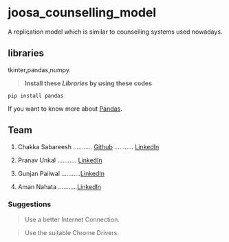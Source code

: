 # joosa_counselling_model
A replication model which is similar to counselling systems used nowadays.
## libraries
tkinter,pandas,numpy.

> **Install these _Libraries_ by using these codes**

```pip install pandas```


If you want to know more about [Pandas](https://Pandas-python.readthedocs.io/).




## Team

1.  Chakka Sabareesh ........... [Github](https://github.com/Sabareesh45) ........... [LinkedIn](https://www.linkedin.com/in/sabareesh-chakka-83a18221a)

2. Pranav Unkal ........... [LinkedIn](https://www.linkedin.com/in/pranav-unkal-ab3853210)
3. Gunjan Paiiwal ...........[LinkedIn](https://www.linkedin.com/in/gunjan-paliwal-26rk)
4. Aman Nahata ...........[LinkedIn](https://www.linkedin.com/in/aman-nahata-a24404210)
 

### Suggestions

> Use a better Internet Connection.

> Use the suitable Chrome Drivers.
